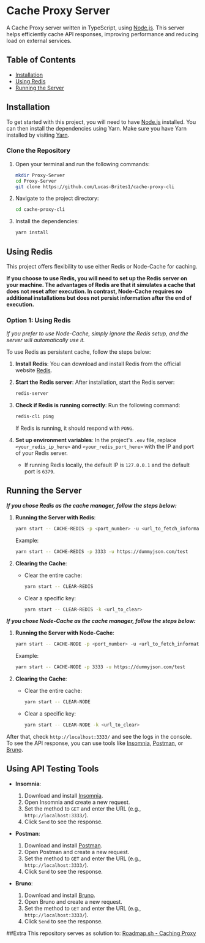 # Cache Proxy Server

A Cache Proxy server written in TypeScript, using [Node.js](https://nodejs.org/). This server helps efficiently cache API responses, improving performance and reducing load on external services.

## Table of Contents

- [Installation](#installation)
- [Using Redis](#using-redis)
- [Running the Server](#running-the-server)

## Installation

To get started with this project, you will need to have [Node.js](https://nodejs.org/) installed. You can then install the dependencies using Yarn. Make sure you have Yarn installed by visiting [Yarn](https://classic.yarnpkg.com/lang/en/).

### Clone the Repository

1. Open your terminal and run the following commands:

    ```bash
    mkdir Proxy-Server
    cd Proxy-Server
    git clone https://github.com/Lucas-Brites1/cache-proxy-cli
    ```

2. Navigate to the project directory:

    ```bash
    cd cache-proxy-cli
    ```

3. Install the dependencies:

    ```bash
    yarn install
    ```

## Using Redis

This project offers flexibility to use either Redis or Node-Cache for caching.

**If you choose to use Redis, you will need to set up the Redis server on your machine. The advantages of Redis are that it simulates a cache that does not reset after execution. In contrast, Node-Cache requires no additional installations but does not persist information after the end of execution.**

### Option 1: Using Redis

*If you prefer to use Node-Cache, simply ignore the Redis setup, and the server will automatically use it.*

To use Redis as persistent cache, follow the steps below:

1. **Install Redis**: You can download and install Redis from the official website [Redis](https://redis.io/).

2. **Start the Redis server**: After installation, start the Redis server:

    ```bash
    redis-server
    ```

3. **Check if Redis is running correctly**: Run the following command:

    ```bash
    redis-cli ping
    ```

    If Redis is running, it should respond with `PONG`.

4. **Set up environment variables**: In the project's `.env` file, replace `<your_redis_ip_here>` and `<your_redis_port_here>` with the IP and port of your Redis server.

    - If running Redis locally, the default IP is `127.0.0.1` and the default port is `6379`.

## Running the Server

***If you chose Redis as the cache manager, follow the steps below:***

1. **Running the Server with Redis**:

    ```bash
    yarn start -- CACHE-REDIS -p <port_number> -u <url_to_fetch_information>
    ```

    Example:

    ```bash
    yarn start -- CACHE-REDIS -p 3333 -u https://dummyjson.com/test
    ```

2. **Clearing the Cache**:
   - Clear the entire cache:

     ```bash
     yarn start -- CLEAR-REDIS
     ```

   - Clear a specific key:

     ```bash
     yarn start -- CLEAR-REDIS -k <url_to_clear>
     ```

***If you chose Node-Cache as the cache manager, follow the steps below:***

1. **Running the Server with Node-Cache**:

    ```bash
    yarn start -- CACHE-NODE -p <port_number> -u <url_to_fetch_information>
    ```

    Example:

    ```bash
    yarn start -- CACHE-NODE -p 3333 -u https://dummyjson.com/test
    ```

2. **Clearing the Cache**:
   - Clear the entire cache:

     ```bash
     yarn start -- CLEAR-NODE
     ```

   - Clear a specific key:

     ```bash
     yarn start -- CLEAR-NODE -k <url_to_clear>
     ```

After that, check `http://localhost:3333/` and see the logs in the console. To see the API response, you can use tools like [Insomnia](https://insomnia.rest/), [Postman](https://www.postman.com/), or [Bruno](https://www.usebruno.com/).

## Using API Testing Tools

- **Insomnia**:
    1. Download and install [Insomnia](https://insomnia.rest/download).
    2. Open Insomnia and create a new request.
    3. Set the method to `GET` and enter the URL (e.g., `http://localhost:3333/`).
    4. Click `Send` to see the response.

- **Postman**:
    1. Download and install [Postman](https://www.postman.com/downloads/).
    2. Open Postman and create a new request.
    3. Set the method to `GET` and enter the URL (e.g., `http://localhost:3333/`).
    4. Click `Send` to see the response.

- **Bruno**:
    1. Download and install [Bruno](https://www.usebruno.com/download).
    2. Open Bruno and create a new request.
    3. Set the method to `GET` and enter the URL (e.g., `http://localhost:3333/`).
    4. Click `Send` to see the response.
 
##Extra
This repository serves as solution to: [Roadmap.sh - Caching Proxy](https://roadmap.sh/projects/caching-server)
